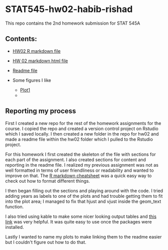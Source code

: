 # STAT545-hw02-habib-rishad

This repo contains the 2nd homework submission for STAT 545A

## Contents:
- [HW02 R markdown file](hw02.Rmd)
- [HW 02 markdown html file](hw02.md)
- [Readme file](README.md)

- Some figures I like
  + [Plot1](/hw02_files/plot)
  +


## Reporting my process

First I created a new repo for the rest of the homework assignments for the course. I copied the repo and created a version control project on Rstudio which I saved locally. I then created a new folder in the repo for hw02 and made a readme file within the hw02 folder which I pulled to the Rstudio project.

For this homework I first created the skeleton of the file with sections for each part of the assignment. I also created sections for content and reporting in the readme file. I realized my previous assignment was not as well formatted in terms of user friendliness or readability and  wanted to improve on that. The [R markdown cheatsheet](https://www.rstudio.com/wp-content/uploads/2015/02/rmarkdown-cheatsheet.pdf) was a quick easy way to check out how to format different things.

I then began filling out the sections and playing around with the code. I tried adding years as labels to one of the plots and had trouble getting them to fit into the plot area; I managed to fix that hjust and vjust inside the geom_text function.

I also tried using kable to make some nicer looking output tables and [this link](https://cran.r-project.org/web/packages/kableExtra/vignettes/awesome_table_in_html.html) was very helpful. It was quite easy to use once the packages were installed.

Lastly I wanted to name my plots to make linking them to the readme easier but I couldn't figure out how to do that.